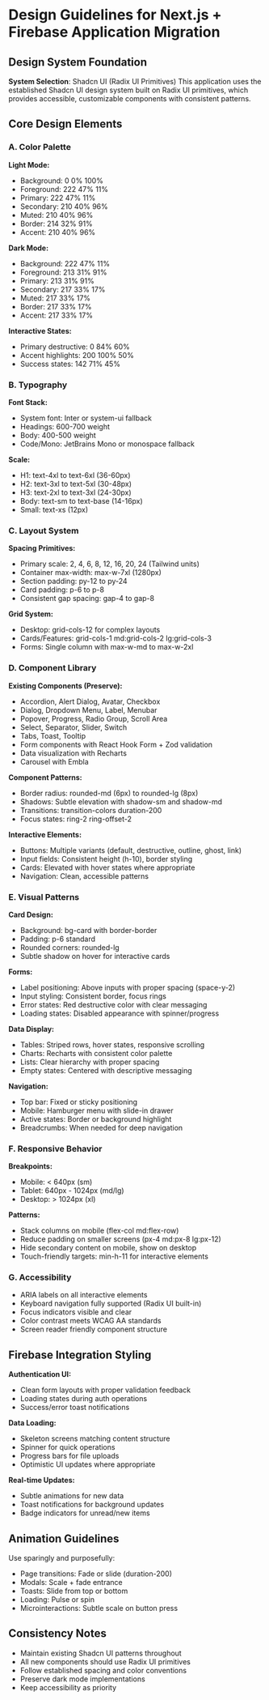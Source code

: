 # Design Guidelines for Next.js + Firebase Application Migration

## Design System Foundation

**System Selection**: Shadcn UI (Radix UI Primitives)
This application uses the established Shadcn UI design system built on Radix UI primitives, which provides accessible, customizable components with consistent patterns.

## Core Design Elements

### A. Color Palette

**Light Mode:**
- Background: 0 0% 100%
- Foreground: 222 47% 11%
- Primary: 222 47% 11%
- Secondary: 210 40% 96%
- Muted: 210 40% 96%
- Border: 214 32% 91%
- Accent: 210 40% 96%

**Dark Mode:**
- Background: 222 47% 11%
- Foreground: 213 31% 91%
- Primary: 213 31% 91%
- Secondary: 217 33% 17%
- Muted: 217 33% 17%
- Border: 217 33% 17%
- Accent: 217 33% 17%

**Interactive States:**
- Primary destructive: 0 84% 60%
- Accent highlights: 200 100% 50%
- Success states: 142 71% 45%

### B. Typography

**Font Stack:**
- System font: Inter or system-ui fallback
- Headings: 600-700 weight
- Body: 400-500 weight
- Code/Mono: JetBrains Mono or monospace fallback

**Scale:**
- H1: text-4xl to text-6xl (36-60px)
- H2: text-3xl to text-5xl (30-48px)
- H3: text-2xl to text-3xl (24-30px)
- Body: text-sm to text-base (14-16px)
- Small: text-xs (12px)

### C. Layout System

**Spacing Primitives:**
- Primary scale: 2, 4, 6, 8, 12, 16, 20, 24 (Tailwind units)
- Container max-width: max-w-7xl (1280px)
- Section padding: py-12 to py-24
- Card padding: p-6 to p-8
- Consistent gap spacing: gap-4 to gap-8

**Grid System:**
- Desktop: grid-cols-12 for complex layouts
- Cards/Features: grid-cols-1 md:grid-cols-2 lg:grid-cols-3
- Forms: Single column with max-w-md to max-w-2xl

### D. Component Library

**Existing Components (Preserve):**
- Accordion, Alert Dialog, Avatar, Checkbox
- Dialog, Dropdown Menu, Label, Menubar
- Popover, Progress, Radio Group, Scroll Area
- Select, Separator, Slider, Switch
- Tabs, Toast, Tooltip
- Form components with React Hook Form + Zod validation
- Data visualization with Recharts
- Carousel with Embla

**Component Patterns:**
- Border radius: rounded-md (6px) to rounded-lg (8px)
- Shadows: Subtle elevation with shadow-sm and shadow-md
- Transitions: transition-colors duration-200
- Focus states: ring-2 ring-offset-2

**Interactive Elements:**
- Buttons: Multiple variants (default, destructive, outline, ghost, link)
- Input fields: Consistent height (h-10), border styling
- Cards: Elevated with hover states where appropriate
- Navigation: Clean, accessible patterns

### E. Visual Patterns

**Card Design:**
- Background: bg-card with border-border
- Padding: p-6 standard
- Rounded corners: rounded-lg
- Subtle shadow on hover for interactive cards

**Forms:**
- Label positioning: Above inputs with proper spacing (space-y-2)
- Input styling: Consistent border, focus rings
- Error states: Red destructive color with clear messaging
- Loading states: Disabled appearance with spinner/progress

**Data Display:**
- Tables: Striped rows, hover states, responsive scrolling
- Charts: Recharts with consistent color palette
- Lists: Clear hierarchy with proper spacing
- Empty states: Centered with descriptive messaging

**Navigation:**
- Top bar: Fixed or sticky positioning
- Mobile: Hamburger menu with slide-in drawer
- Active states: Border or background highlight
- Breadcrumbs: When needed for deep navigation

### F. Responsive Behavior

**Breakpoints:**
- Mobile: < 640px (sm)
- Tablet: 640px - 1024px (md/lg)
- Desktop: > 1024px (xl)

**Patterns:**
- Stack columns on mobile (flex-col md:flex-row)
- Reduce padding on smaller screens (px-4 md:px-8 lg:px-12)
- Hide secondary content on mobile, show on desktop
- Touch-friendly targets: min-h-11 for interactive elements

### G. Accessibility

- ARIA labels on all interactive elements
- Keyboard navigation fully supported (Radix UI built-in)
- Focus indicators visible and clear
- Color contrast meets WCAG AA standards
- Screen reader friendly component structure

## Firebase Integration Styling

**Authentication UI:**
- Clean form layouts with proper validation feedback
- Loading states during auth operations
- Success/error toast notifications

**Data Loading:**
- Skeleton screens matching content structure
- Spinner for quick operations
- Progress bars for file uploads
- Optimistic UI updates where appropriate

**Real-time Updates:**
- Subtle animations for new data
- Toast notifications for background updates
- Badge indicators for unread/new items

## Animation Guidelines

Use sparingly and purposefully:
- Page transitions: Fade or slide (duration-200)
- Modals: Scale + fade entrance
- Toasts: Slide from top or bottom
- Loading: Pulse or spin
- Microinteractions: Subtle scale on button press

## Consistency Notes

- Maintain existing Shadcn UI patterns throughout
- All new components should use Radix UI primitives
- Follow established spacing and color conventions
- Preserve dark mode implementations
- Keep accessibility as priority